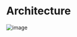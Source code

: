 # Architecture

![image](https://user-images.githubusercontent.com/8742622/163857699-92be1e10-5a6b-467b-9341-5d83bff4a54b.png)


